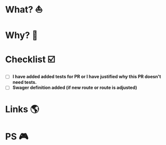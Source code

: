 # What? :boat:
<!--
- Added x;
- Updated y;
- Removed z.
-->

# Why? :thinking:
<!--Additional explanation if needed-->

# Checklist :ballot_box_with_check:
- [ ] **I have added added tests for PR or I have justified why this PR doesn't need tests.**
- [ ] **Swager definition added (if new route or route is adjusted)**

# Links :earth_americas:
<!--
[Task](https://app.clickup.com/t/:task_id:)
-->

# PS :video_game:
<!-- Put anything else here you want us to know -->
